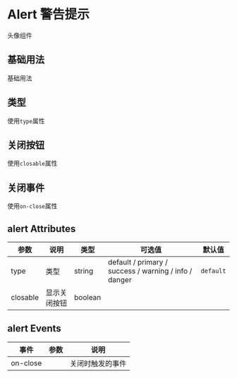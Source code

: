 # Alert 警告提示

头像组件

## 基础用法

基础用法

<ViewSfc src="../../components/show/alert/alert.vue" ></ViewSfc>

## 类型

使用`type`属性

<ViewSfc src="../../components/show/alert/alert-type.vue" ></ViewSfc>

## 关闭按钮

使用`closable`属性

<ViewSfc src="../../components/show/alert/alert-closable.vue" ></ViewSfc>

## 关闭事件

使用`on-close`属性

<ViewSfc src="../../components/show/alert/alert-onclose.vue" ></ViewSfc>

## alert Attributes

| 参数     | 说明         | 类型    | 可选值                                                | 默认值    |
| -------- | ------------ | ------- | ----------------------------------------------------- | --------- |
| type     | 类型         | string  | default / primary / success / warning / info / danger | `default` |
| closable | 显示关闭按钮 | boolean |                                                       |           |


## alert Events

| 事件     | 参数 | 说明             |
| -------- | ---- | ---------------- |
| on-close |      | 关闭时触发的事件 |